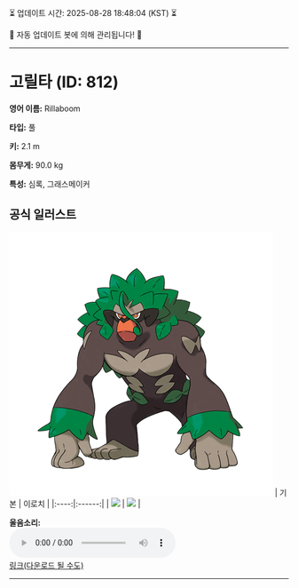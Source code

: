 
⏳ 업데이트 시간: 2025-08-28 18:48:04 (KST) ⏳

🤖 자동 업데이트 봇에 의해 관리됩니다! 🤖

---

# 고릴타 (ID: 812)
**영어 이름:** Rillaboom

**타입:** 풀

**키:** 2.1 m

**몸무게:** 90.0 kg

**특성:** 심록, 그래스메이커

## 공식 일러스트
![](https://raw.githubusercontent.com/PokeAPI/sprites/master/sprites/pokemon/other/official-artwork/812.png)
| 기본 | 이로치 |
|:----:|:------:|
| <img src="http://play.pokemonshowdown.com/sprites/ani/rillaboom.gif" width="200"> | <img src="http://play.pokemonshowdown.com/sprites/ani-shiny/rillaboom.gif" width="200"> |

**울음소리:**<br><audio controls src="https://raw.githubusercontent.com/PokeAPI/cries/main/cries/pokemon/latest/812.ogg"></audio><br> [링크(다운로드 될 수도)](https://raw.githubusercontent.com/PokeAPI/cries/main/cries/pokemon/latest/812.ogg)


---
